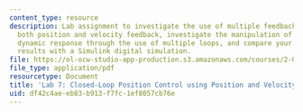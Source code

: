 ```yaml
---
content_type: resource
description: Lab assignment to investigate the use of multiple feedback loops, using
  both position and velocity feedback, investigate the manipulation of closed-loop
  dynamic response through the use of multiple loops, and compare your experimental
  results with a Simulink digital simulation.
file: https://ol-ocw-studio-app-production.s3.amazonaws.com/courses/2-004-dynamics-and-control-ii-spring-2008/df42c4aeeb83b913f7fc1ef8057cb76e_lab7.pdf
file_type: application/pdf
resourcetype: Document
title: 'Lab 7: Closed-Loop Position Control using Position and Velocity Feedback'
uid: df42c4ae-eb83-b913-f7fc-1ef8057cb76e
---
```

